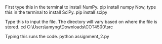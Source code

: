 First type this in the terminal to install NumPy. pip install numpy
Now, type this in the terminal to install SciPy. pip install scipy

Type this to input the file. 
The directory will vary based on where the file is stored. 
cd C:\Users\amyng\Downloads\COT4500\src

Typing this runs the code. python assignment_2.py
